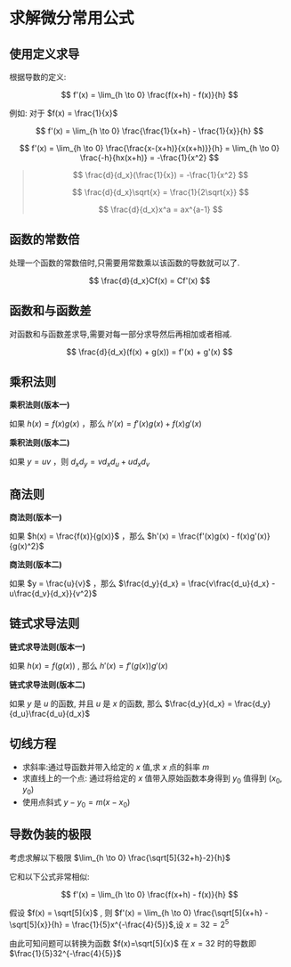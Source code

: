 # 求解微分常用公式

## 使用定义求导

根据导数的定义:

$$
f'(x) = \lim_{h \to 0} \frac{f(x+h) - f(x)}{h}
$$

例如: 对于 $f(x) = \frac{1}{x}$

$$
f'(x) = \lim_{h \to 0} \frac{\frac{1}{x+h} - \frac{1}{x}}{h}
$$

$$
f'(x) = \lim_{h \to 0} \frac{\frac{x-(x+h)}{x(x+h)}}{h} = \lim_{h \to 0} \frac{-h}{hx(x+h)} = -\frac{1}{x^2}
$$

> $$
> \frac{d}{d_x}(\frac{1}{x}) = -\frac{1}{x^2}
> $$
> 
> $$
> \frac{d}{d_x}\sqrt{x} = \frac{1}{2\sqrt{x}}
> $$
> 
> $$
> \frac{d}{d_x}x^a = ax^{a-1}
> $$

## 函数的常数倍

处理一个函数的常数倍时,只需要用常数乘以该函数的导数就可以了.

$$
\frac{d}{d_x}Cf(x) = Cf'(x)
$$

## 函数和与函数差

对函数和与函数差求导,需要对每一部分求导然后再相加或者相减.

$$
\frac{d}{d_x}(f(x) + g(x)) = f'(x) + g'(x)
$$

## 乘积法则

**乘积法则(版本一)**

如果 $h(x)=f(x)g(x)$ ，那么 $h′(x)=f′(x)g(x)+f(x)g′(x)$

**乘积法则(版本二)**

如果 $y=uv$ ，则 $d_xd_y​=vd_xd_u​+ud_xd_v​$

## 商法则

**商法则(版本一)**

如果 $h(x) = \frac{f(x)}{g(x)}$ ，那么 $h'(x) = \frac{f'(x)g(x) - f(x)g'(x)}{g(x)^2}$

**商法则(版本二)**

如果 $y = \frac{u}{v}$ ，那么 $\frac{d_y}{d_x} = \frac{v\frac{d_u}{d_x} - u\frac{d_v}{d_x}}{v^2}$

## 链式求导法则

**链式求导法则(版本一)**

如果 $h(x)=f(g(x))$ , 那么 $h′(x)=f′(g(x))g′(x)$

**链式求导法则(版本二)**

如果 $y$ 是 $u$ 的函数, 并且 $u$ 是 $x$ 的函数, 那么 $\frac{d_y}{d_x} = \frac{d_y}{d_u}\frac{d_u}{d_x}$

## 切线方程

- 求斜率:通过导函数并带入给定的 $x$ 值,求 $x$ 点的斜率 $m$
- 求直线上的一个点: 通过将给定的 $x$ 值带入原始函数本身得到 $y_0$ 值得到 $(x_0, y_0)$
- 使用点斜式 $y−y_0=m(x−x_0)$

## 导数伪装的极限

考虑求解以下极限 $\lim_{h \to 0} \frac{\sqrt[5]{32+h}-2}{h}$

它和以下公式非常相似:

$$
f'(x) = \lim_{h \to 0} \frac{f(x+h) - f(x)}{h}
$$

假设 $f(x) = \sqrt[5]{x}$ , 则 $f'(x) = \lim_{h \to 0} \frac{\sqrt[5]{x+h} - \sqrt[5]{x}}{h} = \frac{1}{5}x^{-\frac{4}{5}}$,设 $x=32=2^5$

由此可知问题可以转换为函数 $f(x)=\sqrt[5]{x}$ 在 $x=32$ 时的导数即 $\frac{1}{5}32^{-\frac{4}{5}}$

